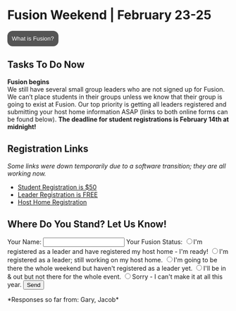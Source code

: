 # Fusion Weekend | February 23-25
<button id="MyButton" onclick="myFunction()">What is Fusion?</button>
<div id="MyToggleDiv" style="display: none;">
Fusion is an overnight weekend retreat that begins on Friday evening and ends on Sunday afternoon. Leaders and students will stay in a local host home for fellowship, small group time, some meals, and trying to get some sleep every night. Live worship services are held each night at the Pellissippi campus. Schedules and more details will be communicated as the event approaches.
</div>

## Tasks To Do Now
**Fusion begins <span id="MyTimer"></span>**    
We still have several small group leaders who are not signed up for Fusion. We can’t place students in their groups unless we know that their group is going to exist at Fusion. Our top priority is getting all leaders registered and submitting your host home information ASAP (links to both online forms can be found below). **The deadline for student registrations is February 14th at midnight!**

## Registration Links
*Some links were down temporarily due to a software transition; they are all working now.*  

- [ Student Registration is $50 ]( https://my.faithpromise.org/portal/event_signup.aspx?id=420353 )
- [ Leader Registration is FREE ]( https://my.faithpromise.org/portal/event_signup.aspx?id=421230 )
- [ Host Home Registration ]( https://fpstudents.wufoo.com/forms/pel-fusion-host-homes-2018/ )

## Where Do You Stand? Let Us Know!
<form name="fusion-status" netlify>
	Your Name: <input type="text" name="name">  
	Your Fusion Status:  
		<input type="radio" name="response" value="hard-yes">I'm registered as a leader and have registered my host home - I'm ready!  
		<input type="radio" name="response" value="yes">I'm registered as a leader; still working on my host home.  
		<input type="radio" name="response" value="soft-yes">I'm going to be there the whole weekend but haven't registered as a leader yet.  
		<input type="radio" name="response" value="soft-no">I'll be in & out but not there for the whole event.  
		<input type="radio" name="response" value="no">Sorry - I can't make it at all this year.  
	<button type="submit">Send</button>
</form>
*Responses so far from: Gary, Jacob*

<script>
// Set the date we're counting down to
var countDownDate = new Date("Feb 23, 2018 19:00:00").getTime();

// Update the count down every 1 second
var x = setInterval(function() {

    // Get todays date and time
    var now = new Date().getTime();

    // Find the distance between now an the count down date
    var distance = countDownDate - now;

    // Time calculations for days, hours, minutes and seconds
    var days = Math.floor(distance / (1000 * 60 * 60 * 24));
    var hours = Math.floor((distance % (1000 * 60 * 60 * 24)) / (1000 * 60 * 60));
    var minutes = Math.floor((distance % (1000 * 60 * 60)) / (1000 * 60));
    var seconds = Math.floor((distance % (1000 * 60)) / 1000);

    // Output the result in an element with id="MyTimer"
    document.getElementById("MyTimer").innerHTML = "in " + days + " days " + hours + " hours "
    + minutes + " min " + seconds + " sec ";

    // If the count down is over, write some text
    if (distance < 0) {
        clearInterval(x);
        document.getElementById("MyTimer").innerHTML = "NOW!";
    }
}, 1000);
</script>

<style>
#MyToggleDiv {
	background-color: lightgray;
	border: none;
	border-radius: 12px;
	padding: 10px 10px;
}
#MyButton {
    background-color: #555555;
    border: none;
	border-radius: 12px;
    color: white;
    padding: 10px 10px;
    text-align: center;
    text-decoration: none;
    display: inline-block;
}
</style>

<script>
function myFunction() {
    var x = document.getElementById("MyToggleDiv");
    if (x.style.display === "none") {
        x.style.display = "block";
    } else {
        x.style.display = "none";
    }
}
</script>
